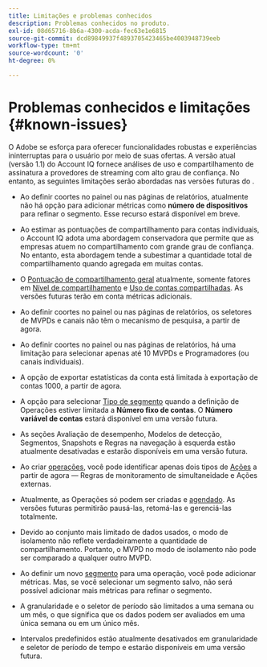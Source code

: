 ```yaml
---
title: Limitações e problemas conhecidos
description: Problemas conhecidos no produto.
exl-id: 08d65716-8b6a-4300-acda-fec63e1e6815
source-git-commit: dcd89849937f4893705423465be4003948739eeb
workflow-type: tm+mt
source-wordcount: '0'
ht-degree: 0%

---
```


# Problemas conhecidos e limitações {#known-issues}

O Adobe se esforça para oferecer funcionalidades robustas e experiências ininterruptas para o usuário por meio de suas ofertas. A versão atual (versão 1.1) do Account IQ fornece análises de uso e compartilhamento de assinatura a provedores de streaming com alto grau de confiança. No entanto, as seguintes limitações serão abordadas nas versões futuras do .

* Ao definir coortes no painel ou nas páginas de relatórios, atualmente não há opção para adicionar métricas como **número de dispositivos** para refinar o segmento. Esse recurso estará disponível em breve.

* Ao estimar as pontuações de compartilhamento para contas individuais, o Account IQ adota uma abordagem conservadora que permite que as empresas atuem no compartilhamento com grande grau de confiança. No entanto, esta abordagem tende a subestimar a quantidade total de compartilhamento quando agregada em muitas contas.

* O [Pontuação de compartilhamento geral](/help/AccountIQ/dashboard.md#overall-sharing-score) atualmente, somente fatores em [Nível de compartilhamento](/help/AccountIQ/dashboard.md#sharing-level) e [Uso de contas compartilhadas](/help/AccountIQ/dashboard.md#usage-from-shared-accounts). As versões futuras terão em conta métricas adicionais.

* Ao definir coortes no painel ou nas páginas de relatórios, os seletores de MVPDs e canais não têm o mecanismo de pesquisa, a partir de agora.

* Ao definir coortes no painel ou nas páginas de relatórios, há uma limitação para selecionar apenas até 10 MVPDs e Programadores (ou canais individuais).

* A opção de exportar estatísticas da conta está limitada à exportação de contas 1000, a partir de agora.

* A opção para selecionar [Tipo de segmento](#segment-type) quando a definição de Operações estiver limitada a **Número fixo de contas**. O **Número variável de contas** estará disponível em uma versão futura.

* As seções Avaliação de desempenho, Modelos de detecção, Segmentos, Snapshots e Regras na navegação à esquerda estão atualmente desativadas e estarão disponíveis em uma versão futura.

* Ao criar [operações](/help/AccountIQ/operation-affecting-user-segment.md), você pode identificar apenas dois tipos de [Ações](/help/AccountIQ/operation-affecting-user-segment.md) a partir de agora — Regras de monitoramento de simultaneidade e Ações externas.

* Atualmente, as Operações só podem ser criadas e [agendado](/help/AccountIQ/operation-affecting-user-segment.md#action). As versões futuras permitirão pausá-las, retomá-las e gerenciá-las totalmente.

* Devido ao conjunto mais limitado de dados usados, o modo de isolamento não reflete verdadeiramente a quantidade de compartilhamento. Portanto, o MVPD no modo de isolamento não pode ser comparado a qualquer outro MVPD. <!--do we need to separate out this limitation, which is from a different persona i.e. only for Programmer persona?-->

* Ao definir um novo [segmento](/help/AccountIQ/segments-timeframe.md) para uma operação, você pode adicionar métricas. Mas, se você selecionar um segmento salvo, não será possível adicionar mais métricas para refinar o segmento.

* A granularidade e o seletor de período são limitados a uma semana ou um mês, o que significa que os dados podem ser avaliados em uma única semana ou em um único mês.

* Intervalos predefinidos estão atualmente desativados em granularidade e seletor de período de tempo e estarão disponíveis em uma versão futura.
